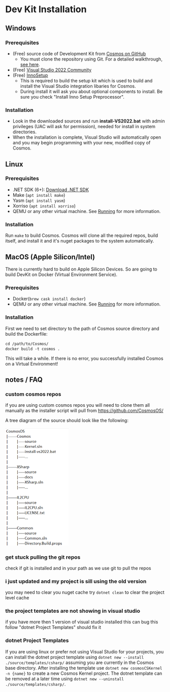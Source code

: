 # Dev Kit Installation 

## Windows

###  Prerequisites

* (Free) source code of Development Kit from [Cosmos on GitHub](https://github.com/CosmosOS/Cosmos)
   * You must clone the repository using Git. For a detailed walkthrough, [see here](https://help.github.com/articles/fork-a-repo/).
* (Free) [Visual Studio 2022 Community](https://visualstudio.microsoft.com/vs/)  
* (Free) [InnoSetup](http://www.jrsoftware.org/isdl.php#qsp)
   * This is required to build the setup kit which is used to build and install the Visual Studio integration libaries for Cosmos.
   * During install it will ask you about optional components to install. Be sure you check "Install Inno Setup Preprocessor".

###  Installation

* Look in the downloaded sources and run **install-VS2022.bat** with admin privileges (UAC will ask for permission), needed for install in system directories.
* When the installation is complete, Visual Studio will automatically open and you may begin programming with your new, modified copy of Cosmos.


## Linux

###  Prerequisites

* .NET SDK (6+): [Download .NET SDK](https://learn.microsoft.com/en-us/dotnet/core/install/linux)
* Make (`apt install make`)
* Yasm (`apt install yasm`)
* Xorriso (`apt install xorriso`)
* QEMU or any other virtual machine. See [Running](https://cosmosos.github.io/articles/Installation/Running.html) for more information.

###  Installation
Run `make` to build Cosmos. Cosmos will clone all the required repos, build itself, and install it and it's nuget packages to the system automatically.

## MacOS (Apple Silicon/Intel)
There is currently hard to build on Apple Silicon Devices. So are going to build DevKit on Docker (Virtual Environment Service).

### Prerequisites

* Docker(`brew cask install docker`)
* QEMU or any other virtual machine. See [Running](https://cosmosos.github.io/articles/Installation/Running.html) for more information.


###  Installation
First we need to set directory to the path of Cosmos source directory and build the Dockerfile:
```
cd /path/to/Cosmos/
docker build -t cosmos .
```
This will take a while. If there is no error, you successfully installed Cosmos on a Virtual Environment!

## notes / FAQ

### custom cosmos repos

if you are using custom cosmos repos you will need to clone them all manually as the installer script will pull from https://github.com/CosmosOS/

A tree diagram of the source should look like the following:   

<img src="https://raw.githubusercontent.com/CosmosOS/Cosmos/master/Docs/images/Dir.png" width="200">


### get stuck pulling the git repos

check if git is installed and in your path as we use git to pull the repos

### i just updated and my project is sill using the old version

you may need to clear you nuget cache try ``dotnet clean`` to clear the project level cache

### the project templates are not showing in visual studio

if you have more then 1 version of visual studio installed this can bug this follow "dotnet Project Templates" should fix it

### dotnet Project Templates
If you are using linux or prefer not using Visual Studio for your projects, you can install the dotnet project template using `dotnet new --install ./source/templates/csharp/` assuming you are currently in the Cosmos base directory.
After installing the template use `dotnet new cosmosCSKernel -n {name}` to create a new Cosmos Kernel project. 
The dotnet template can be removed at a later time using `dotnet new --uninstall ./source/templates/csharp/`.
